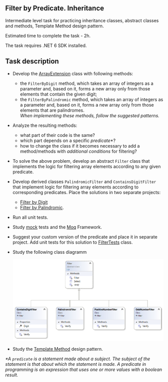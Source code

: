 ## Filter by Predicate. Inheritance

Intermediate level task for practicing inheritance classes, abstract classes and methods, Template Method design pattern.

Estimated time to complete the task - 2h.

The task requires .NET 6 SDK installed.

## Task description ##

- Develop the [ArrayExtension](ArrayExtension) class with following methods:

    - the `FilterByDigit` method, which takes an array of integers as a parameter and, based on it, forms a new array only from those elements that contain the given digit;
    - the `FilterByPalindromic` method, which takes an array of integers as a parameter and, based on it, forms a new array only from those elements that are palindromes.    
    _When implementing these methods, follow the suggested patterns._

- Analyze the resulting methods:
    - what part of their code is the same?
    - which part depends on a specific _predicate_*?
    - how to change the class if it becomes necessary to add a method/methods with _additional conditions_ for filtering?

- To solve the above problem, develop an abstract `Filter` class that implements the logic for filtering array elements according to any given predicate.

- Develop derived classes `PalindromicFilter` and `ContainsDigitFilter` that implement logic for filtering array elements according to corresponding predicates. Place the solutions in two separate projects:

    - [Filter by Digit](FilerByDigit)
    - [Filter by Palindromic](FilterByPalindromic).

- Run all unit tests.

- Study [mock](http://xunitpatterns.com/Mock%20Object.html) tests and the [Moq](https://github.com/Moq/moq4/wiki/Quickstart) Framework.

- Suggest your custom version of the predicate and place it in separate project. Add unit tests for this solution to [FilterTests](FilterByVariousPredicates.Tests/FilterTests.cs) class.

- Study the following class diagramm

    ![](/filter-by-predicate.png)

- Study the [Template Method](https://refactoring.guru/design-patterns/template-method) design pattern.

_*A `predicate`  is a statement made about a subject. The subject of the statement is that about which the statement is made. A predicate in programming is an expression that uses one or more values with a boolean result._
